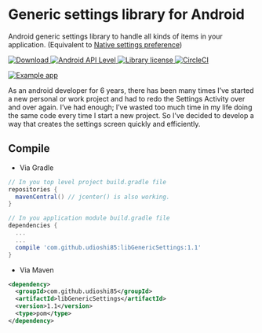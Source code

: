 # Generic settings library for Android

Android generic settings library to handle all kinds of items in your application. (Equivalent to [Native settings preference](https://developer.android.com/guide/topics/ui/settings.html))

[ ![Download](https://api.bintray.com/packages/udioshi85/maven/libGenericSettings/images/download.svg) ](https://bintray.com/udioshi85/maven/libGenericSettings/_latestVersion)
[ ![Android API Level](https://img.shields.io/badge/API-15%2B-blue.svg) ]()
[ ![Library license](https://img.shields.io/badge/License-Apache--2.0-blue.svg) ]()
[![CircleCI](https://circleci.com/gh/UdiOshi85/GenericSettings.svg?style=svg)](https://circleci.com/gh/UdiOshi85/GenericSettings)

[![Example app](https://img.youtube.com/vi/ywjI1ErnBgw/0.jpg)](https://www.youtube.com/watch?v=ywjI1ErnBgw)

As an android developer for 6 years, there has been many
times I’ve started a new personal or work project and had to
redo the Settings Activity over and over again. I’ve had
enough; I’ve wasted too much time in my life doing the same
code every time I start a new project. So I’ve decided to
develop a way that creates the settings screen quickly and
efficiently.


## Compile

* Via Gradle
```gradle
// In you top level project build.gradle file
repositories {
  mavenCentral() // jcenter() is also working.
}

// In you application module build.gradle file
dependencies {
  ...
  ...
  compile 'com.github.udioshi85:libGenericSettings:1.1'
}
````  

* Via Maven
````xml
<dependency>
  <groupId>com.github.udioshi85</groupId>
  <artifactId>libGenericSettings</artifactId>
  <version>1.1</version>
  <type>pom</type>
</dependency>
````

